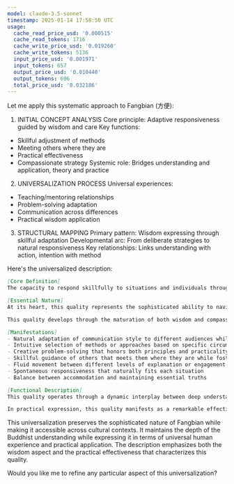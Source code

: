 ```yaml
---
model: claude-3.5-sonnet
timestamp: 2025-01-14 17:58:50 UTC
usage:
  cache_read_price_usd: '0.000515'
  cache_read_tokens: 1716
  cache_write_price_usd: '0.019260'
  cache_write_tokens: 5136
  input_price_usd: '0.001971'
  input_tokens: 657
  output_price_usd: '0.010440'
  output_tokens: 696
  total_price_usd: '0.032186'
---
```


Let me apply this systematic approach to Fangbian (方便):

1. INITIAL CONCEPT ANALYSIS
Core principle: Adaptive responsiveness guided by wisdom and care
Key functions: 
- Skillful adjustment of methods
- Meeting others where they are
- Practical effectiveness
- Compassionate strategy
Systemic role: Bridges understanding and application, theory and practice

2. UNIVERSALIZATION PROCESS
Universal experiences:
- Teaching/mentoring relationships
- Problem-solving adaptation
- Communication across differences
- Practical wisdom application

3. STRUCTURAL MAPPING
Primary pattern: Wisdom expressing through skillful adaptation
Developmental arc: From deliberate strategies to natural responsiveness
Key relationships: Links understanding with action, intention with method

Here's the universalized description:

```markdown
[Core Definition]
The capacity to respond skillfully to situations and individuals through flexible adaptation of methods, approaches, and expressions while maintaining alignment with deeper principles and beneficial intention. This quality combines practical wisdom, situational awareness, and caring responsiveness to bridge understanding and effective action.

[Essential Nature]
At its heart, this quality represents the sophisticated ability to navigate between universal principles and particular circumstances, manifesting as an intuitive skill in finding the most effective approach in any given situation. It emerges from the integration of deep understanding with practical wisdom, expressing as a dynamic responsiveness that naturally adapts while maintaining integrity with fundamental truths and beneficial aims.

This quality develops through the maturation of both wisdom and compassion, moving from conscious strategic thinking to spontaneous appropriate response. It requires keen perception of both situations and individuals, combined with creative flexibility in approach and expression.

[Manifestations]
- Natural adaptation of communication style to different audiences while preserving essential meaning
- Intuitive selection of methods or approaches based on specific circumstances
- Creative problem-solving that honors both principles and practicality
- Skillful guidance of others that meets them where they are while fostering growth
- Fluid movement between different levels of explanation or engagement
- Spontaneous responsiveness that naturally fits each situation
- Balance between accommodation and maintaining essential truths

[Functional Description]
This quality operates through a dynamic interplay between deep understanding and practical application, constantly reading situations and adjusting responses accordingly. It involves a sophisticated assessment process that weighs multiple factors - the capacity of others, the demands of circumstances, the core principles at stake, and the most effective means of achievement. This assessment becomes increasingly intuitive with development, eventually operating as spontaneous wisdom-in-action.

In practical expression, this quality manifests as a remarkable effectiveness in teaching, problem-solving, and navigating complex situations. It enables one to bridge different perspectives, find creative solutions to challenging circumstances, and guide others in ways that are both accessible and transformative. The result is an elegant effectiveness that achieves aims while honoring both universal principles and particular contexts.
```

This universalization preserves the sophisticated nature of Fangbian while making it accessible across cultural contexts. It maintains the depth of the Buddhist understanding while expressing it in terms of universal human experience and practical application. The description emphasizes both the wisdom aspect and the practical effectiveness that characterizes this quality.

Would you like me to refine any particular aspect of this universalization?